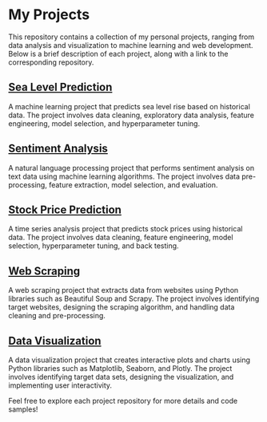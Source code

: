 
# My Projects

This repository contains a collection of my personal projects, ranging from data analysis and visualization to machine learning and web development. Below is a brief description of each project, along with a link to the corresponding repository.

## [Sea Level Prediction](https://github.com/username/sea-level-prediction)

A machine learning project that predicts sea level rise based on historical data. The project involves data cleaning, exploratory data analysis, feature engineering, model selection, and hyperparameter tuning.

## [Sentiment Analysis](https://github.com/username/sentiment-analysis)

A natural language processing project that performs sentiment analysis on text data using machine learning algorithms. The project involves data pre-processing, feature extraction, model selection, and evaluation.

## [Stock Price Prediction](https://github.com/username/stock-price-prediction)

A time series analysis project that predicts stock prices using historical data. The project involves data cleaning, feature engineering, model selection, hyperparameter tuning, and back testing.

## [Web Scraping](https://github.com/username/web-scraping)

A web scraping project that extracts data from websites using Python libraries such as Beautiful Soup and Scrapy. The project involves identifying target websites, designing the scraping algorithm, and handling data cleaning and pre-processing.

## [Data Visualization](https://github.com/username/data-visualization)

A data visualization project that creates interactive plots and charts using Python libraries such as Matplotlib, Seaborn, and Plotly. The project involves identifying target data sets, designing the visualization, and implementing user interactivity.

Feel free to explore each project repository for more details and code samples!
